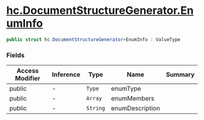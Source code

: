 # [hc.DocumentStructureGenerator.EnumInfo](#T:hc.DocumentStructureGenerator.EnumInfo)

```csharp
public struct hc.DocumentStructureGenerator+EnumInfo : ValueType
```
### Fields
| Access Modifier | Inference | Type | Name | Summary | 
| --- | --- | --- | --- | --- | 
| public | - | `Type` | enumType |  | 
| public | - | `Array` | enumMembers |  | 
| public | - | `String` | enumDescription |  | 


